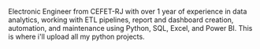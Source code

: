 Electronic Engineer from CEFET-RJ with over 1 year of experience in data analytics, working with ETL pipelines,
report and dashboard creation, automation, and maintenance using Python, SQL, Excel, and Power BI.
This is where i'll upload all my python projects.


